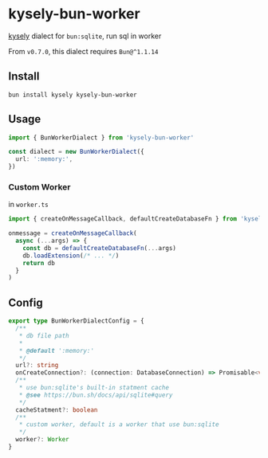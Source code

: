 # kysely-bun-worker

[kysely](https://github.com/kysely-org/kysely) dialect for `bun:sqlite`, run sql in worker

From `v0.7.0`, this dialect requires `Bun@^1.1.14`

## Install

```shell
bun install kysely kysely-bun-worker
```

## Usage

```ts
import { BunWorkerDialect } from 'kysely-bun-worker'

const dialect = new BunWorkerDialect({
  url: ':memory:',
})
```

### Custom Worker

in `worker.ts`

```ts
import { createOnMessageCallback, defaultCreateDatabaseFn } from 'kysely-bun-worker'

onmessage = createOnMessageCallback(
  async (...args) => {
    const db = defaultCreateDatabaseFn(...args)
    db.loadExtension(/* ... */)
    return db
  }
)
```

## Config

```ts
export type BunWorkerDialectConfig = {
  /**
   * db file path
   *
   * @default ':memory:'
   */
  url?: string
  onCreateConnection?: (connection: DatabaseConnection) => Promisable<void>
  /**
   * use bun:sqlite's built-in statment cache
   * @see https://bun.sh/docs/api/sqlite#query
   */
  cacheStatment?: boolean
  /**
   * custom worker, default is a worker that use bun:sqlite
   */
  worker?: Worker
}
```
